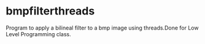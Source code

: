 # bmpfilterthreads
Program to apply a bilineal filter to a bmp image using threads.Done for Low Level Programming class.
